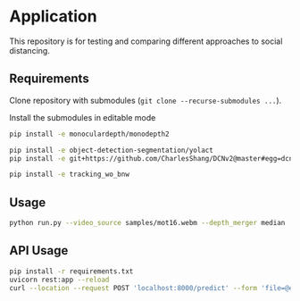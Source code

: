 # Application
This repository is for testing and comparing different approaches to social distancing.

## Requirements

Clone repository with submodules (`git clone --recurse-submodules ...`).

Install the submodules in editable mode
```bash
pip install -e monoculardepth/monodepth2

pip install -e object-detection-segmentation/yolact 
pip install -e git+https://github.com/CharlesShang/DCNv2@master#egg=dcnv2

pip install -e tracking_wo_bnw
```

## Usage
```bash
python run.py --video_source samples/mot16.webm --depth_merger median
```

## API Usage
```bash
pip install -r requirements.txt
uvicorn rest:app --reload
curl --location --request POST 'localhost:8000/predict' --form 'file=@example_image.jpg'
```